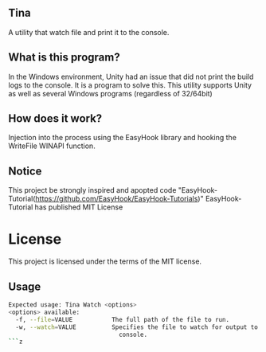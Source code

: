 ## Tina
A utility that watch file and print it to the console.

## What is this program?
In the Windows environment, Unity had an issue that did not print the build logs to the console. It is a program to solve this.
This utility supports Unity as well as several Windows programs (regardless of 32/64bit)

## How does it work?
Injection into the process using the EasyHook library and hooking the WriteFile WINAPI function.

## Notice
This project be strongly inspired and apopted code "EasyHook-Tutorial(https://github.com/EasyHook/EasyHook-Tutorials)"
EasyHook-Tutorial has published MIT License

# License
This project is licensed under the terms of the MIT license.

## Usage
```bash
Expected usage: Tina Watch <options>
<options> available:
  -f, --file=VALUE           The full path of the file to run.
  -w, --watch=VALUE          Specifies the file to watch for output to the
                               console.
```z